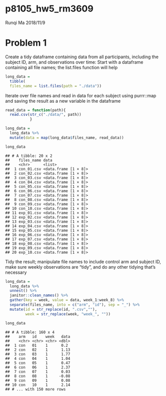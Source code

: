 p8105\_hw5\_rm3609
================
Runqi Ma
2018/11/9

Problem 1
=========

Create a tidy dataframe containing data from all participants, including the subject ID, arm, and observations over time: Start with a dataframe containing all file names; the list.files function will help

``` r
long_data =
  tibble(
  files_name = list.files(path = "./data"))
```

Iterate over file names and read in data for each subject using purrr::map and saving the result as a new variable in the dataframe

``` r
read_data = function(path){
  read.csv(str_c("./data/", path))
           }

long_data = 
  long_data %>%  
  mutate(data = map(long_data$files_name, read_data))

long_data
```

    ## # A tibble: 20 x 2
    ##    files_name data                
    ##    <chr>      <list>              
    ##  1 con_01.csv <data.frame [1 × 8]>
    ##  2 con_02.csv <data.frame [1 × 8]>
    ##  3 con_03.csv <data.frame [1 × 8]>
    ##  4 con_04.csv <data.frame [1 × 8]>
    ##  5 con_05.csv <data.frame [1 × 8]>
    ##  6 con_06.csv <data.frame [1 × 8]>
    ##  7 con_07.csv <data.frame [1 × 8]>
    ##  8 con_08.csv <data.frame [1 × 8]>
    ##  9 con_09.csv <data.frame [1 × 8]>
    ## 10 con_10.csv <data.frame [1 × 8]>
    ## 11 exp_01.csv <data.frame [1 × 8]>
    ## 12 exp_02.csv <data.frame [1 × 8]>
    ## 13 exp_03.csv <data.frame [1 × 8]>
    ## 14 exp_04.csv <data.frame [1 × 8]>
    ## 15 exp_05.csv <data.frame [1 × 8]>
    ## 16 exp_06.csv <data.frame [1 × 8]>
    ## 17 exp_07.csv <data.frame [1 × 8]>
    ## 18 exp_08.csv <data.frame [1 × 8]>
    ## 19 exp_09.csv <data.frame [1 × 8]>
    ## 20 exp_10.csv <data.frame [1 × 8]>

Tidy the result; manipulate file names to include control arm and subject ID, make sure weekly observations are “tidy”, and do any other tidying that’s necessary

``` r
long_data = 
  long_data %>%  
  unnest() %>% 
  janitor::clean_names() %>% 
  gather(key = week, value = data, week_1:week_8) %>% 
  separate(files_name, into = c("arm", "id"), sep = "_") %>% 
  mutate(id = str_replace(id, ".csv",""),
         week = str_replace(week, "week_", ""))

long_data
```

    ## # A tibble: 160 x 4
    ##    arm   id    week   data
    ##    <chr> <chr> <chr> <dbl>
    ##  1 con   01    1      0.2 
    ##  2 con   02    1      1.13
    ##  3 con   03    1      1.77
    ##  4 con   04    1      1.04
    ##  5 con   05    1      0.47
    ##  6 con   06    1      2.37
    ##  7 con   07    1      0.03
    ##  8 con   08    1     -0.08
    ##  9 con   09    1      0.08
    ## 10 con   10    1      2.14
    ## # ... with 150 more rows
